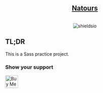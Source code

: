 <h2 align="center">
  <a href="https://omergencoglu.github.io/natours/" target="_blank">Natours</a>
</h2>
<br/>

<div align="center">
<img alt="shieldsio" src="https://img.shields.io/badge/OPEN-SOURCE-blueviolet?style=for-the-badge" />
</div>

## TL;DR

This is a Sass practice project.

### Show your support

<a href="https://www.buymeacoffee.com/omergencoglu" target="_blank"><img src="https://cdn.buymeacoffee.com/buttons/default-blue.png" alt="Buy Me A Coffee" height="40"></a>
